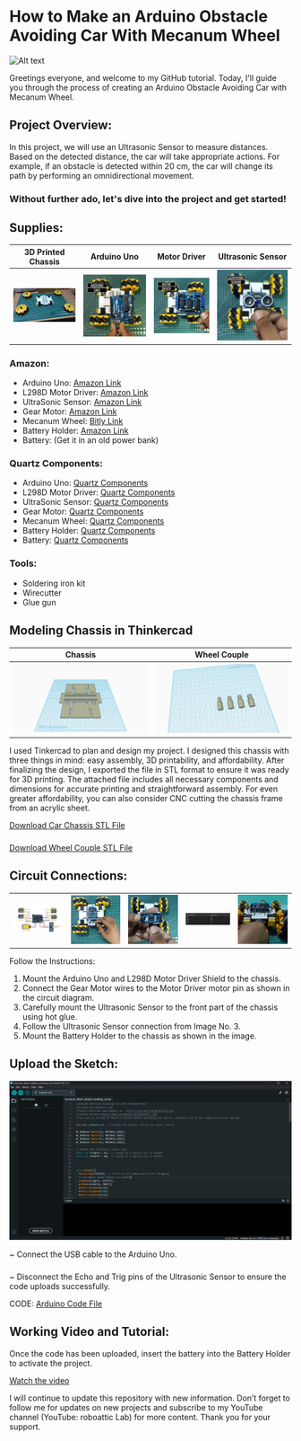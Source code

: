 # How to Make an Arduino Obstacle Avoiding Car With Mecanum Wheel

![Alt text](https://github.com/ShahbazCoder1/Arduino-Obstacle-Avoiding-Car-With-Mecanum-Wheel/raw/main/Images/IMG20240520085110.jpg)

Greetings everyone, and welcome to my GitHub tutorial. Today, I'll guide you through the process of creating an Arduino Obstacle Avoiding Car with Mecanum Wheel.

## Project Overview:

In this project, we will use an Ultrasonic Sensor to measure distances. Based on the detected distance, the car will take appropriate actions. For example, if an obstacle is detected within 20 cm, the car will change its path by performing an omnidirectional movement.
### Without further ado, let's dive into the project and get started!
## Supplies:

| 3D Printed Chassis   | Arduino Uno             | Motor Driver            | Ultrasonic Sensor       |
|----------------------|-------------------------|-------------------------|-------------------------|
| ![Mecanum Wheel](https://github.com/ShahbazCoder1/Arduino-Obstacle-Avoiding-Car-With-Mecanum-Wheel/raw/main/Images/img%20wheel.jpg) | ![Image 1](https://github.com/ShahbazCoder1/Arduino-Obstacle-Avoiding-Car-With-Mecanum-Wheel/raw/main/Images/IMG_20240522_075342.jpg) | ![Image 2](https://github.com/ShahbazCoder1/Arduino-Obstacle-Avoiding-Car-With-Mecanum-Wheel/raw/main/Images/IMG_20240522_075351.jpg) | ![Image 3](https://github.com/ShahbazCoder1/Arduino-Obstacle-Avoiding-Car-With-Mecanum-Wheel/raw/main/Images/IMG_20240522_075407.jpg) |

### Amazon:
- Arduino Uno: [Amazon Link](https://amzn.to/3zJpqrU)
- L298D Motor Driver: [Amazon Link](https://amzn.to/3vA9dBO)
- UltraSonic Sensor: [Amazon Link](https://amzn.to/3vA9dBO)
- Gear Motor: [Amazon Link](https://amzn.to/3vA9dBO)
- Mecanum Wheel: [Bitly Link](https://bit.ly/4bOr5P6)
- Battery Holder: [Amazon Link](https://amzn.to/3vA9dBO)
- Battery: (Get it in an old power bank)

### Quartz Components:
- Arduino Uno: [Quartz Components](https://bit.ly/3QQdbDN)
- L298D Motor Driver: [Quartz Components](https://bit.ly/3cOLKX2)
- UltraSonic Sensor: [Quartz Components](https://bit.ly/3cOLKX2)
- Gear Motor: [Quartz Components](https://bit.ly/3cOLKX2)
- Mecanum Wheel: [Quartz Components](https://bit.ly/3UPQQri)
- Battery Holder: [Quartz Components](https://bit.ly/3cOLKX2)
- Battery: [Quartz Components](https://bit.ly/3cOLKX2)

### Tools:
- Soldering iron kit
- Wirecutter
- Glue gun
## Modeling Chassis in Thinkercad
| Chassis              | Wheel Couple            |
|----------------------|-------------------------|
| ![Image](https://github.com/ShahbazCoder1/Arduino-Obstacle-Avoiding-Car-With-Mecanum-Wheel/blob/main/Images/Car%20Chassis.png) | ![Image 1](https://github.com/ShahbazCoder1/Arduino-Obstacle-Avoiding-Car-With-Mecanum-Wheel/blob/main/Images/Wheel%20Couple.png) |

I used Tinkercad to plan and design my project. I designed this chassis with three things in mind: easy assembly, 3D printability, and affordability. After finalizing the design, I exported the file in STL format to ensure it was ready for 3D printing. The attached file includes all necessary components and dimensions for accurate printing and straightforward assembly. For even greater affordability, you can also consider CNC cutting the chassis frame from an acrylic sheet.

[Download Car Chassis STL File](https://github.com/ShahbazCoder1/Arduino-Obstacle-Avoiding-Car-With-Mecanum-Wheel/blob/main/Car%20Chassis.stl)
###
[Download Wheel Couple STL File](https://github.com/ShahbazCoder1/Arduino-Obstacle-Avoiding-Car-With-Mecanum-Wheel/blob/main/Wheel%20Couple.stl)

## Circuit Connections:
| | | | | |
|---|---|---|---|---|
| ![Image 1](https://github.com/ShahbazCoder1/Arduino-Obstacle-Avoiding-Car-With-Mecanum-Wheel/blob/main/Circuit%20Diagram.jpg) | ![Image 2](https://github.com/ShahbazCoder1/Arduino-Obstacle-Avoiding-Car-With-Mecanum-Wheel/blob/main/Images/IMG_20240522_075359.jpg) | ![Image 3](https://github.com/ShahbazCoder1/Arduino-Obstacle-Avoiding-Car-With-Mecanum-Wheel/blob/main/Images/IMG_20240522_075418.jpg) | ![Image 4](https://github.com/ShahbazCoder1/Arduino-Obstacle-Avoiding-Car-With-Mecanum-Wheel/blob/main/Images/Screenshot%202024-05-22%20072614.png) | ![Image 5](https://github.com/ShahbazCoder1/Arduino-Obstacle-Avoiding-Car-With-Mecanum-Wheel/blob/main/Images/IMG_20240522_075425.jpg) |

Follow the Instructions:

1. Mount the Arduino Uno and L298D Motor Driver Shield to the chassis.
2. Connect the Gear Motor wires to the Motor Driver motor pin as shown in the circuit diagram.
3. Carefully mount the Ultrasonic Sensor to the front part of the chassis using hot glue.
4. Follow the Ultrasonic Sensor connection from Image No. 3.
5. Mount the Battery Holder to the chassis as shown in the image.

## Upload the Sketch:
![Image](https://github.com/ShahbazCoder1/Arduino-Obstacle-Avoiding-Car-With-Mecanum-Wheel/raw/main/Images/Screenshot%202024-05-22%20080120.png)

~ Connect the USB cable to the Arduino Uno.
###
~ Disconnect the Echo and Trig pins of the Ultrasonic Sensor to ensure the code uploads successfully.

CODE: [Arduino Code File](https://github.com/ShahbazCoder1/Arduino-Obstacle-Avoiding-Car-With-Mecanum-Wheel/blob/main/mecanum_wheel_obstracl_avoiding_car.ino)

## Working Video and Tutorial:

Once the code has been uploaded, insert the battery into the Battery Holder to activate the project.

[Watch the video](https://www.youtube.com/shorts/q9h_bwrmlRw)

I will continue to update this repository with new information. Don’t forget to follow me for updates on new projects and subscribe to my YouTube channel (YouTube: roboattic Lab) for more content. Thank you for your support.

